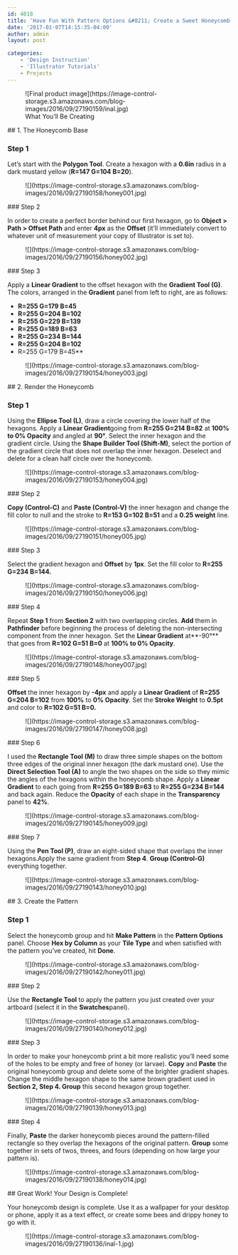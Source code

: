 ```yaml
---
id: 4018
title: 'Have Fun With Pattern Options &#8211; Create a Sweet Honeycomb Pattern in Adobe Illustrator'
date: '2017-01-07T14:15:35-04:00'
author: admin
layout: post

categories:
    - 'Design Instruction'
    - 'Illustrator Tutorials'
    - Projects
---
```


<figure class="final-product final-product--image">![Final product image](https://image-control-storage.s3.amazonaws.com/blog-images/2016/09/27190159/inal.jpg)<figcaption>What You’ll Be Creating</figcaption></figure>## <span class="sectionnum">1.</span> The Honeycomb Base

### Step 1

Let’s start with the **Polygon Tool**. Create a hexagon with a **0.6in** radius in a dark mustard yellow (**R=147 G=104 B=20**).

<figure class="post_image">![](https://image-control-storage.s3.amazonaws.com/blog-images/2016/09/27190158/honey001.jpg)</figure>### Step 2

In order to create a perfect border behind our first hexagon, go to **Object &gt; Path &gt; Offset Path** and enter **4px** as the **Offset** (it’ll immediately convert to whatever unit of measurement your copy of Illustrator is set to).

<figure class="post_image">![](https://image-control-storage.s3.amazonaws.com/blog-images/2016/09/27190156/honey002.jpg)</figure>### Step 3

Apply a **Linear Gradient** to the offset hexagon with the **Gradient Tool (G)**. The colors, arranged in the **Gradient** panel from left to right, are as follows:

- **R=255 G=179 B=45**
- **R=255 G=204 B=102**
- **R=255 G=229 B=139**
- **R=255 G=189 B=63**
- **R=255 G=234 B=144**
- **R=255 G=204 B=102**
- R=255 G=179 B=45**

<figure class="post_image">![](https://image-control-storage.s3.amazonaws.com/blog-images/2016/09/27190154/honey003.jpg)</figure>## <span class="sectionnum">2.</span> Render the Honeycomb

### Step 1

Using the **Ellipse Tool (L)**, draw a circle covering the lower half of the hexagons. Apply a **Linear Gradient**going from **R=255 G=214 B=82** at **100% to 0% Opacity** and angled at **90°**. Select the inner hexagon and the gradient circle. Using the **Shape Builder Tool (Shift-M)**, select the portion of the gradient circle that does not overlap the inner hexagon. Deselect and delete for a clean half circle over the honeycomb.

<figure class="post_image">![](https://image-control-storage.s3.amazonaws.com/blog-images/2016/09/27190153/honey004.jpg)</figure>### Step 2

**Copy (Control-C)** and **Paste (Control-V)** the inner hexagon and change the fill color to null and the stroke to **R=153 G=102 B=51** and a **0.25 weight** line.

<figure class="post_image">![](https://image-control-storage.s3.amazonaws.com/blog-images/2016/09/27190151/honey005.jpg)</figure>### Step 3

Select the gradient hexagon and **Offset** by **1px**. Set the fill color to **R=255 G=234 B=144.**

<figure class="post_image">![](https://image-control-storage.s3.amazonaws.com/blog-images/2016/09/27190150/honey006.jpg)</figure>### Step 4

Repeat **Step 1** from **Section 2** with two overlapping circles. **Add** them in **Pathfinder** before beginning the process of deleting the non-intersecting component from the inner hexagon. Set the **Linear Gradient** at**-90°** that goes from **R=102 G=51 B=0** at **100% to 0% Opacity**.

<figure class="post_image">![](https://image-control-storage.s3.amazonaws.com/blog-images/2016/09/27190148/honey007.jpg)</figure>### Step 5

**Offset** the inner hexagon by **-4px** and apply a **Linear Gradient** of **R=255 G=204 B=102** from **100%** to **0% Opacity**. Set the **Stroke Weight** to **0.5pt** and color to **R=102 G=51 B=0.**

<figure class="post_image">![](https://image-control-storage.s3.amazonaws.com/blog-images/2016/09/27190147/honey008.jpg)</figure>### Step 6

I used the **Rectangle Tool (M)** to draw three simple shapes on the bottom three edges of the original inner hexagon (the dark mustard one). Use the **Direct Selection Tool (A)** to angle the two shapes on the side so they mimic the angles of the hexagons within the honeycomb shape. Apply a **Linear Gradient** to each going from **R=255 G=189 B=63** to **R=255 G=234 B=144** and back again. Reduce the **Opacity** of each shape in the **Transparency** panel to **42%**.

<figure class="post_image">![](https://image-control-storage.s3.amazonaws.com/blog-images/2016/09/27190145/honey009.jpg)</figure>### Step 7

Using the **Pen Tool (P)**, draw an eight-sided shape that overlaps the inner <span class="skimlinks-unlinked">hexagons.Apply</span> the same gradient from **Step 4**. **Group (Control-G)** everything together.

<figure class="post_image">![](https://image-control-storage.s3.amazonaws.com/blog-images/2016/09/27190143/honey010.jpg)</figure>## <span class="sectionnum">3.</span> Create the Pattern

### Step 1

Select the honeycomb group and hit **Make Pattern** in the **Pattern Options** panel. Choose **Hex by Column** as your **Tile Type** and when satisfied with the pattern you’ve created, hit **Done**.

<figure class="post_image">![](https://image-control-storage.s3.amazonaws.com/blog-images/2016/09/27190142/honey011.jpg)</figure>### Step 2

Use the **Rectangle Tool** to apply the pattern you just created over your artboard (select it in the **Swatches**panel).

<figure class="post_image">![](https://image-control-storage.s3.amazonaws.com/blog-images/2016/09/27190140/honey012.jpg)</figure>### Step 3

In order to make your honeycomb print a bit more realistic you’ll need some of the holes to be empty and free of honey (or larvae). **Copy** and **Paste** the original honeycomb group and delete some of the brighter gradient shapes. Change the middle hexagon shape to the same brown gradient used in **Section 2, Step 4. Group** this second hexagon group together.

<figure class="post_image">![](https://image-control-storage.s3.amazonaws.com/blog-images/2016/09/27190139/honey013.jpg)</figure>### Step 4

Finally, **Paste** the darker honeycomb pieces around the pattern-filled rectangle so they overlap the hexagons of the original pattern. **Group** some together in sets of twos, threes, and fours (depending on how large your pattern is).

<figure class="post_image">![](https://image-control-storage.s3.amazonaws.com/blog-images/2016/09/27190138/honey014.jpg)</figure>## Great Work! Your Design is Complete!

Your honeycomb design is complete. Use it as a wallpaper for your desktop or phone, apply it as a text effect, or create some bees and drippy honey to go with it.

<figure class="post_image">![](https://image-control-storage.s3.amazonaws.com/blog-images/2016/09/27190136/inal-1.jpg)</figure>